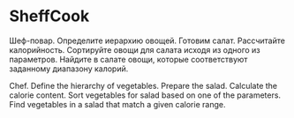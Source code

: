# SheffCook
Шеф-повар. Определите иерархию овощей. Готовим салат. Рассчитайте калорийность. 
Сортируйте овощи для салата исходя из одного из параметров.
Найдите в салате овощи, которые соответствуют заданному диапазону калорий.

Chef. Define the hierarchy of vegetables. Prepare the salad. Calculate the calorie content.
Sort vegetables for salad based on one of the parameters.
Find vegetables in a salad that match a given calorie range.
